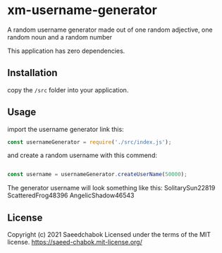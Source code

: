 # xm-username-generator

A random username generator made out of one random adjective, one random noun and a random number

This application has zero dependencies.

## Installation 

copy the `/src` folder into your application.

## Usage 
  

import the username generator link this:

```js
const usernameGenerator = require('./src/index.js');
```

and create a random username with this commend:

```js

const username = usernameGenerator.createUserName(50000);
```
The generator username will look something like this:
SolitarySun22819
ScatteredFrog48396
AngelicShadow46543

## License
Copyright (c) 2021 Saeedchabok Licensed under the terms of the MIT license. https://saeed-chabok.mit-license.org/
